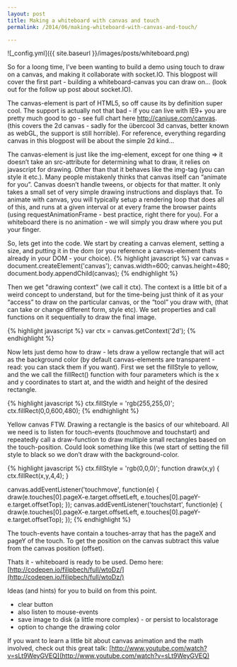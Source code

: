```yaml
---
layout: post
title: Making a whiteboard with canvas and touch
permalink: /2014/06/making-whiteboard-with-canvas-and-touch/

---
```


![_config.yml]({{ site.baseurl }}/images/posts/whiteboard.png)

So for a loong time, I’ve been wanting to build a demo using touch to draw on a canvas, and making it collaborate with socket.IO. This blogpost will cover the first part - building a whiteboard-canvas you can draw on… (look out for the follow up post about socket.IO).

The canvas-element is part of HTML5, so off cause its by definition super cool. The support is actually not that bad - if you can live with IE9+ you are pretty much good to go - see full chart here http://caniuse.com/canvas. (this covers the 2d canvas - sadly for the übercool 3d canvas, better known as webGL, the support is still horrible). For reference, everything regarding canvas in this blogpost will be about the simple 2d kind...

The canvas-element is just like the img-element, except for one thing => it doesn’t take an src-attribute for determining what to draw, it relies on javascript for drawing. Other than that it behaves like the img-tag (you can style it etc.). Many people mistakenly thinks that canvas itself can “animate for you”. Canvas doesn’t handle tweens, or objects for that matter. It only takes a small set of very simple drawing instructions and displays that. To animate with canvas, you will typically setup a rendering loop that does all of this, and runs at a given interval or at every frame the browser paints (using requestAnimationFrame - best practice, right there for you). For a whiteboard there is no animation - we will simply you draw where you put your finger. 

So, lets get into the code. We start by creating a canvas element, setting a size, and putting it in the dom (or you reference a canvas-element thats already in your DOM - your choice). 
{% highlight javascript %}
var canvas = document.createElement('canvas');
canvas.width=600;
canvas.height=480;
document.body.appendChild(canvas);
{% endhighlight %}

Then we get "drawing context” (we call it ctx). The context is a little bit of a weird concept to understand, but for the time-being just think of it as your “access” to draw on the particular canvas, or the “tool” you draw with, (that can take or change different form, style etc). We set properties and call functions on it sequentially to draw the final image.

{% highlight javascript %}
var ctx = canvas.getContext('2d');
{% endhighlight %}

Now lets just demo how to draw - lets draw a yellow rectangle that will act as the background color (by default canvas-elements are transparent - read: you can stack them if you want). First we set the fillStyle to yellow, and the we call the fillRect() function with four parameters which is the x and y coordinates to start at, and the width and height of the desired rectangle. 

{% highlight javascript %}
ctx.fillStyle = 'rgb(255,255,0)';
ctx.fillRect(0,0,600,480);
{% endhighlight %}

Yellow canvas FTW. Drawing a rectangle is the basics of our whiteboard. All we need is to listen for touch-events (touchmove and touchstart) and repeatedly call a draw-function to draw multiple small rectangles based on the touch-position. Could look something like this (we start of setting the fill style to black so we don’t draw with the background-color.

{% highlight javascript %}
ctx.fillStyle = 'rgb(0,0,0)';
function draw(x,y) {
  ctx.fillRect(x,y,4,4);
}

canvas.addEventListener('touchmove', function(e) {
  draw(e.touches[0].pageX-e.target.offsetLeft, e.touches[0].pageY-e.target.offsetTop);
});
canvas.addEventListener('touchstart', function(e) {
  draw(e.touches[0].pageX-e.target.offsetLeft, e.touches[0].pageY-e.target.offsetTop);
});
{% endhighlight %}

The touch-events have contain a touches-array that has the pageX and pageY of the touch. To get the position on the canvas subtract this value from the canvas position (offset). 

Thats it - whiteboard is ready to be used. Demo here: [http://codepen.io/filipbech/full/wtoDz/](http://codepen.io/filipbech/full/wtoDz/)

Ideas (and hints) for you to build on from this point. 
* clear button
* also listen to mouse-events
* save image to disk (a little more complex) - or persist to localstorage
* option to change the drawing color

If you want to learn a little bit about canvas animation and the math involved, check out this great talk: [http://www.youtube.com/watch?v=sLt9WeyGVEQ](http://www.youtube.com/watch?v=sLt9WeyGVEQ)